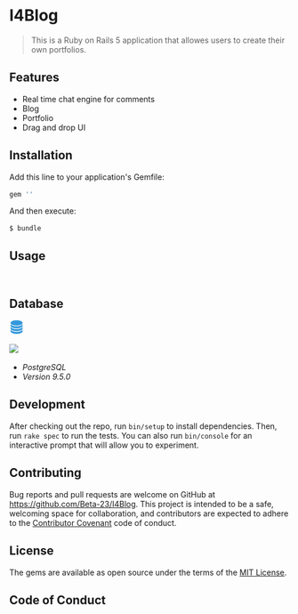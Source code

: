# I4Blog

> This is a Ruby on Rails 5 application that allowes users to create their own portfolios.

## Features

- Real time chat engine for comments
- Blog 
- Portfolio
- Drag and drop UI

## Installation

Add this line to your application's Gemfile:

```ruby
gem ''
```

And then execute:

    $ bundle

## Usage
```ruby

```

```rails

```
## Database

![PostgreSQL](app/assets/images/pg.png)

<img src="/images/pg.png">

- _PostgreSQL_
- _Version 9.5.0_

## Development

After checking out the repo, run `bin/setup` to install dependencies. Then, run `rake spec` to run the tests. You can also run `bin/console` for an interactive prompt that will allow you to experiment.


## Contributing

Bug reports and pull requests are welcome on GitHub at https://github.com/Beta-23/I4Blog. This project is intended to be a safe, welcoming space for collaboration, and contributors are expected to adhere to the [Contributor Covenant](http://contributor-covenant.org) code of conduct.

## License

The gems are available as open source under the terms of the [MIT License](https://opensource.org/licenses/MIT).

## Code of Conduct



